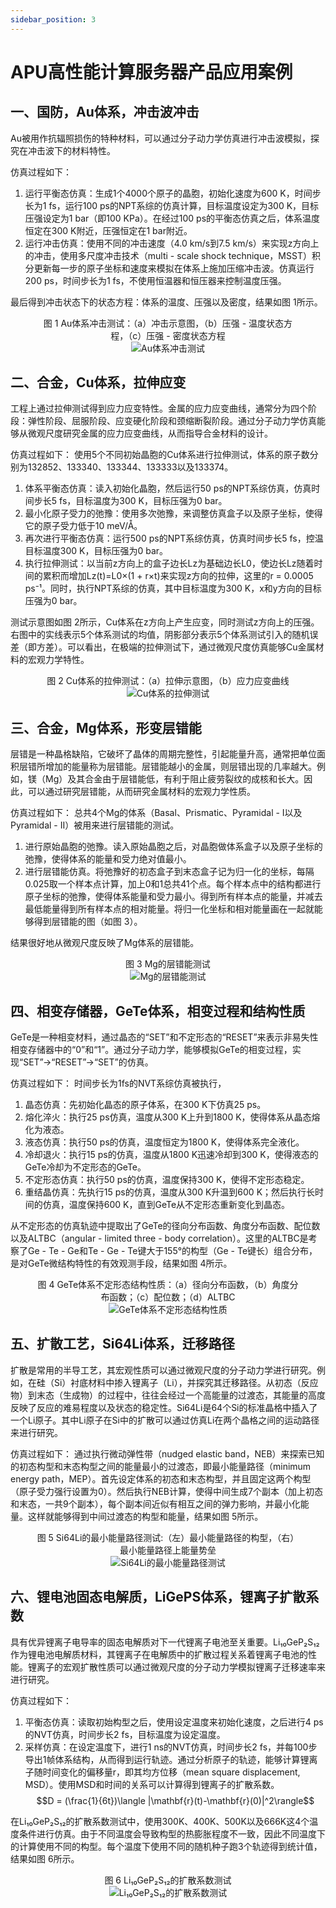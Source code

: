 ```yaml
---
sidebar_position: 3
---
```


# APU高性能计算服务器产品应用案例

## 一、国防，Au体系，冲击波冲击

Au被用作抗辐照损伤的特种材料，可以通过分子动力学仿真进行冲击波模拟，探究在冲击波下的材料特性。

仿真过程如下：

1. 运行平衡态仿真：生成1个4000个原子的晶胞，初始化速度为600 K，时间步长为1 fs，运行100 ps的NPT系综的仿真计算，目标温度设定为300 K，目标压强设定为1 bar（即100 KPa）。在经过100 ps的平衡态仿真之后，体系温度恒定在300 K附近，压强恒定在1 bar附近。
2. 运行冲击仿真：使用不同的冲击速度（4.0 km/s到7.5 km/s）来实现z方向上的冲击，使用多尺度冲击技术（multi - scale shock technique，MSST）积分更新每一步的原子坐标和速度来模拟在体系上施加压缩冲击波。仿真运行200 ps，时间步长为1 fs，不使用恒温器和恒压器来控制温度压强。

最后得到冲击状态下的状态方程：体系的温度、压强以及密度，结果如图 1所示。

<figure style="text-align: center;">
    <figcaption>图 1 Au体系冲击测试：（a）冲击示意图，（b）压强 - 温度状态方程，（c）压强 - 密度状态方程</figcaption>
    <img src="./img/image-11.png" alt="Au体系冲击测试">
</figure>

## 二、合金，Cu体系，拉伸应变

工程上通过拉伸测试得到应力应变特性。金属的应力应变曲线，通常分为四个阶段：弹性阶段、屈服阶段、应变硬化阶段和颈缩断裂阶段。通过分子动力学仿真能够从微观尺度研究金属的应力应变曲线，从而指导合金材料的设计。

仿真过程如下：
使用5个不同初始晶胞的Cu体系进行拉伸测试，体系的原子数分别为132852、133340、133344、133333以及133374。

1. 体系平衡态仿真：读入初始化晶胞，然后运行50 ps的NPT系综仿真，仿真时间步长5 fs，目标温度为300 K，目标压强为0 bar。
2. 最小化原子受力的弛豫：使用多次弛豫，来调整仿真盒子以及原子坐标，使得它的原子受力低于10 meV/Å。
3. 再次进行平衡态仿真：运行500 ps的NPT系综仿真，仿真时间步长5 fs，控温目标温度300 K，目标压强为0 bar。
4. 执行拉伸测试：以当前z方向上的盒子边长Lz为基础边长L0，使边长Lz随着时间的累积而增加Lz(t)=L0×(1 + r×t)来实现z方向的拉伸，这里的r = 0.0005 ps⁻¹。同时，执行NPT系综的仿真，其中目标温度为300 K，x和y方向的目标压强为0 bar。

测试示意图如图 2所示，Cu体系在z方向上产生应变，同时测试z方向上的压强。右图中的实线表示5个体系测试的均值，阴影部分表示5个体系测试引入的随机误差（即方差）。可以看出，在极端的拉伸测试下，通过微观尺度仿真能够Cu金属材料的宏观力学特性。

<figure style="text-align: center;">
    <figcaption>图 2  Cu体系的拉伸测试：（a）拉伸示意图，（b）应力应变曲线</figcaption>
    <img src="./img/image-12.png" alt="Cu体系的拉伸测试">
</figure>

## 三、合金，Mg体系，形变层错能

层错是一种晶格缺陷，它破坏了晶体的周期完整性，引起能量升高，通常把单位面积层错所增加的能量称为层错能。层错能越小的金属，则层错出现的几率越大。例如，镁（Mg）及其合金由于层错能低，有利于阻止疲劳裂纹的成核和长大。因此，可以通过研究层错能，从而研究金属材料的宏观力学性质。

仿真过程如下：
总共4个Mg的体系（Basal、Prismatic、Pyramidal - I以及Pyramidal - II）被用来进行层错能的测试。

1. 进行原始晶胞的弛豫。读入原始晶胞之后，对晶胞做体系盒子以及原子坐标的弛豫，使得体系的能量和受力绝对值最小。
2. 进行层错能仿真。将弛豫好的初态盒子到末态盒子记为归一化的坐标，每隔0.025取一个样本点计算，加上0和1总共41个点。每个样本点中的结构都进行原子坐标的弛豫，使得体系能量和受力最小。得到所有样本点的能量，并减去最低能量得到所有样本点的相对能量。将归一化坐标和相对能量画在一起就能够得到层错能的图（如图 3）。

结果很好地从微观尺度反映了Mg体系的层错能。

<figure style="text-align: center;">
    <figcaption>图 3 Mg的层错能测试</figcaption>
    <img src="./img/image-13.png" alt="Mg的层错能测试">
</figure>

## 四、相变存储器，GeTe体系，相变过程和结构性质

GeTe是一种相变材料，通过晶态的“SET”和不定形态的“RESET”来表示非易失性相变存储器中的“0”和“1”。通过分子动力学，能够模拟GeTe的相变过程，实现“SET”→“RESET”→“SET”的仿真。

仿真过程如下：
时间步长为1fs的NVT系综仿真被执行，

1. 晶态仿真：先初始化晶态的原子体系，在300 K下仿真25 ps。
2. 熔化淬火：执行25 ps仿真，温度从300 K上升到1800 K，使得体系从晶态熔化为液态。
3. 液态仿真：执行50 ps的仿真，温度恒定为1800 K，使得体系完全液化。
4. 冷却退火：执行15 ps的仿真，温度从1800 K迅速冷却到300 K，使得液态的GeTe冷却为不定形态的GeTe。
5. 不定形态仿真：执行50 ps的仿真，温度保持300 K，使得不定形态稳定。
6. 重结晶仿真：先执行15 ps的仿真，温度从300 K升温到600 K；然后执行长时间的仿真，温度保持600 K，直到GeTe从不定形态重新变化到晶态。

从不定形态的仿真轨迹中提取出了GeTe的径向分布函数、角度分布函数、配位数以及ALTBC（angular - limited three - body correlation）。这里的ALTBC是考察了Ge - Te - Ge和Te - Ge - Te键大于155°的构型（Ge - Te键长）组合分布，是对GeTe微结构特性的有效观测手段，结果如图 4所示。

<figure style="text-align: center;">
    <figcaption>图 4 GeTe体系不定形态结构性质：（a）径向分布函数，（b）角度分布函数；（c）配位数；（d）ALTBC</figcaption>
    <img src="./img/image-14.png" alt="GeTe体系不定形态结构性质">
</figure>

## 五、扩散工艺，Si64Li体系，迁移路径

扩散是常用的半导工艺，其宏观性质可以通过微观尺度的分子动力学进行研究。例如，在硅（Si）衬底材料中掺入锂离子（Li），并探究其迁移路径。从初态（反应物）到末态（生成物）的过程中，往往会经过一个高能量的过渡态，其能量的高度反映了反应的难易程度以及状态的稳定性。Si64Li是64个Si的标准晶格中插入了一个Li原子。其中Li原子在Si中的扩散可以通过仿真Li在两个晶格之间的运动路径来进行研究。

仿真过程如下：
通过执行微动弹性带（nudged elastic band，NEB）来探索已知的初态构型和末态构型之间的能量最小的过渡态，即最小能量路径（minimum energy path，MEP）。首先设定体系的初态和末态构型，并且固定这两个构型（原子受力强行设置为0）。然后执行NEB计算，使得中间生成7个副本（加上初态和末态，一共9个副本），每个副本间近似有相互之间的弹力影响，并最小化能量。这样就能够得到中间过渡态的构型和能量，结果如图 5所示。

<figure style="text-align: center;">
    <figcaption>图 5 Si64Li的最小能量路径测试:（左）最小能量路径的构型，（右）最小能量路径上能量势垒</figcaption>
    <img src="./img/image-15.png" alt="Si64Li的最小能量路径测试">
</figure>

## 六、锂电池固态电解质，LiGePS体系，锂离子扩散系数

具有优异锂离子电导率的固态电解质对下一代锂离子电池至关重要。Li₁₀GeP₂S₁₂作为锂电池电解质材料，其锂离子在电解质中的扩散过程关系着锂离子电池的性能。锂离子的宏观扩散性质可以通过微观尺度的分子动力学模拟锂离子迁移速率来进行研究。

仿真过程如下：

1. 平衡态仿真：读取初始构型之后，使用设定温度来初始化速度，之后进行4 ps的NVT仿真，时间步长2 fs，目标温度为设定温度。
2. 采样仿真：在设定温度下，进行1 ns的NVT仿真，时间步长2 fs，并每100步导出1帧体系结构，从而得到运行轨迹。通过分析原子的轨迹，能够计算锂离子随时间变化的偏移量r，即其均方位移（mean square displacement, MSD）。使用MSD和时间的关系可以计算得到锂离子的扩散系数。
$$D = (\frac{1}{6t})\langle |\mathbf{r}(t)-\mathbf{r}(0)|^2\rangle$$

在Li₁₀GeP₂S₁₂的扩散系数测试中，使用300K、400K、500K以及666K这4个温度条件进行仿真。由于不同温度会导致构型的热膨胀程度不一致，因此不同温度下的计算使用不同的构型。每个温度下使用不同的随机种子跑3个轨迹得到统计值，结果如图 6所示。

<figure style="text-align: center;">
    <figcaption>图 6  Li₁₀GeP₂S₁₂的扩散系数测试</figcaption>
    <img src="./img/image-16.png" alt="Li₁₀GeP₂S₁₂的扩散系数测试">
</figure>
